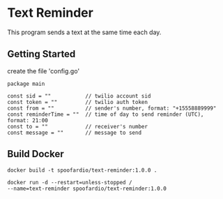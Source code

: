 # Text Reminder

This program sends a text at the same time each day.

## Getting Started

create the file 'config.go'
```
package main
 
const sid = ""           // twilio account sid
const token = ""         // twilio auth token
const from = ""          // sender's number, format: "+15558889999"
const reminderTime = ""  // time of day to send reminder (UTC), format: 21:00
const to = ""            // receiver's number
const message = ""       // message to send
```

## Build Docker

```
docker build -t spoofardio/text-reminder:1.0.0 .
```

```
docker run -d --restart=unless-stopped /
--name=text-reminder spoofardio/text-reminder:1.0.0
```

